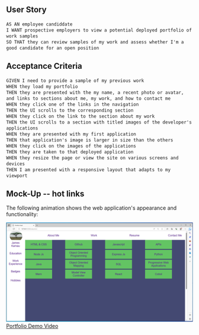 


## User Story

```
AS AN employee candiddate
I WANT prospective employers to view a potential deployed portfolio of work samples
SO THAT they can review samples of my work and assess whether I'm a good candidate for an open position
```


## Acceptance Criteria


```
GIVEN I need to provide a sample of my previous work
WHEN they load my portfolio
THEN they are presented with the my name, a recent photo or avatar, and links to sections about me, my work, and how to contact me
WHEN they click one of the links in the navigation
THEN the UI scrolls to the corresponding section
WHEN they click on the link to the section about my work
THEN the UI scrolls to a section with titled images of the developer's applications
WHEN they are presented with my first application
THEN that application's image is larger in size than the others
WHEN they click on the images of the applications
THEN they are taken to that deployed application
WHEN they resize the page or view the site on various screens and devices
THEN I am presented with a responsive layout that adapts to my viewport
```


## Mock-Up -- hot links

The following animation shows the web application's appearance and functionality:

![Pertfolio Still Image](portfolio-1.PNG)
[Portfolio Demo Video](portfolio.webm)



